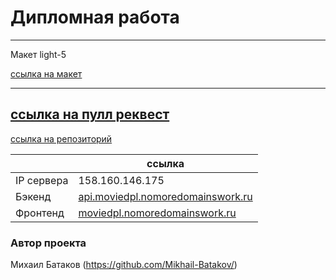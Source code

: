 # Дипломная работа

---

Макет light-5

[ссылка на макет](https://www.figma.com/file/6FMWkB94wE7KTkcCgUXtnC/light-1?type=design&node-id=891-3857&mode=design&t=2o1n0jVrlmCiWxAF-0)

---
[ссылка на пулл реквест]([https://www.figma.com/file/6FMWkB94wE7KTkcCgUXtnC/light-1?type=design&node-id=891-3857&mode=design&t=2o1n0jVrlmCiWxAF-0](https://github.com/Mikhail-Batakov/movies-explorer-frontend/pulls))
---

[ссылка на репозиторий](https://github.com/Mikhail-Batakov/movies-explorer-frontend)

|            | ссылка                                                                 |
| ---------- | ---------------------------------------------------------------------- |
| IP сервера | 158.160.146.175                                                        |
| Бэкенд     | [api.moviedpl.nomoredomainswork.ru](api.moviedpl.nomoredomainswork.ru) |
| Фронтенд   | [moviedpl.nomoredomainswork.ru](moviedpl.nomoredomainswork.ru)         |

### Автор проекта

Михаил Батаков (https://github.com/Mikhail-Batakov/)

